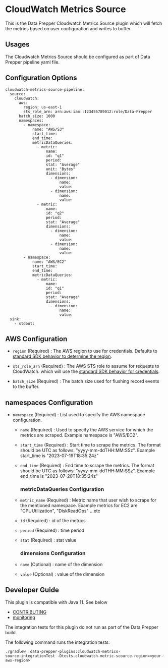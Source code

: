 # CloudWatch Metrics Source

This is the Data Prepper Cloudwatch Metrics Source plugin which will fetch the metrics based on user configuration and writes to buffer.

## Usages

The Cloudwatch Metrics Source should be configured as part of Data Prepper pipeline yaml file.

## Configuration Options

```
cloudwatch-metrics-source-pipeline:
  source:
    cloudwatch:
      aws:
        region: us-east-1
        sts_role_arn: arn:aws:iam::123456789012:role/Data-Prepper
      batch_size: 1000
      namespaces:
        - namespace:
            name: "AWS/S3"
            start_time: 
            end_time: 
            metricDataQueries:
              - metric:
                  name:                   
                  id: "q1"
                  period: 
                  stat: "Average"
                  unit: "Bytes"
                  dimensions:
                    - dimension:
                        name: 
                        value: 
                    - dimension:
                        name: 
                        value: 
              - metric:
                  name: 
                  id: "q2"
                  period: 
                  stat: "Average"
                  dimensions:
                    - dimension:
                        name: 
                        value: 
                    - dimension:
                        name: 
                        value: 
        - namespace:
            name: "AWS/EC2"
            start_time: 
            end_time: 
            metricDataQueries:
              - metric:
                  name: 
                  id: "q1"
                  period: 
                  stat: "Average"
                  dimensions:
                    - dimension:
                        name: 
                        value: 
  sink:
    - stdout:
```

## AWS Configuration

- `region` (Required) : The AWS region to use for credentials. Defaults to [standard SDK behavior to determine the region](https://docs.aws.amazon.com/sdk-for-java/latest/developer-guide/region-selection.html).

- `sts_role_arn` (Required) : The AWS STS role to assume for requests to CloudWatch. which will use the [standard SDK behavior for credentials](https://docs.aws.amazon.com/sdk-for-java/latest/developer-guide/credentials.html).

- `batch_size` (Required) : The batch size used for flushing record events to the buffer.

## namespaces Configuration

- `namespace` (Required) : List used to specify the AWS namespace configuration.

    - `name` (Required) : Used to specify the AWS service for which the metrics are scraped. Example namespace is "AWS/EC2".

    - `start_time` (Required) : Start time to scrape the metrics. The format should be UTC as follows: "yyyy-mm-ddTHH:MM:SSz". Example start_time is "2023-07-19T18:35:24z"

    - `end_time` (Required) : End time to scrape the metrics. The format should be UTC as follows: "yyyy-mm-ddTHH:MM:SSz". Example end_time is "2023-07-20T18:35:24z"
  
       ### metricDataQueries Configuration
  
    - `metric_name` (Required) : Metric name that user wish to scrape for the mentioned namespace. Example metrics for EC2 are "CPUUtilization", "DiskReadOps" ...etc
  
    - `id` (Required) : id of the metrics

    - `period` (Required) : time period
  
    - `stat` (Required) : stat value
 
       ### dimensions Configuration
  
    - `name` (Optional) : name of the dimension

    - `value` (Optional) : value of the dimension
      

## Developer Guide

This plugin is compatible with Java 11. See below

- [CONTRIBUTING](https://github.com/opensearch-project/data-prepper/blob/main/CONTRIBUTING.md)
- [monitoring](https://github.com/opensearch-project/data-prepper/blob/main/docs/monitoring.md)

The integration tests for this plugin do not run as part of the Data Prepper build.

The following command runs the integration tests:

```
./gradlew :data-prepper-plugins:cloudwatch-metrics-source:integrationTest -Dtests.cloudwatch-metric-scource.region=<your-aws-region>
```
